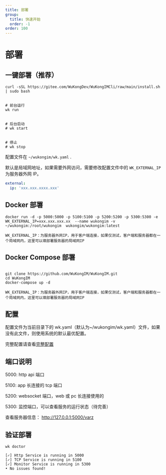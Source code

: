 ```yaml
---
title: 部署
group:
  title: 快速开始
  order: -1
order: 100
---
```


# 部署

## 一键部署（推荐）

```shell
curl -sSL https://gitee.com/WuKongDev/WuKongIMCli/raw/main/install.sh | sudo bash
```

```shell

# 前台运行
wk run


# 后台启动
# wk start


# 停止
# wk stop

```

配置文件在 `~/wukongim/wk.yaml` .

默认是局域网地址，如果需要外网访问，需要修改配置文件中的 `WK_EXTERNAL_IP` 为服务器外网 IP。

```yaml
external:
  ip: 'xxx.xxx.xxxx.xxx'
```

## Docker 部署

```shell
docker run -d -p 5000:5000 -p 5100:5100 -p 5200:5200 -p 5300:5300 -e WK_EXTERNAL_IP=xxx.xxx.xxx.xx  --name wukongim -v ~/wukongim:/root/wukongim  wukongim/wukongim:latest

```

`WK_EXTERNAL_IP：为服务器外网IP，用于客户端连接，如果仅测试，客户端和服务器都在一个局域网内，这里可以填部署服务器的局域网IP`

## Docker Compose 部署

```shell

git clone https://github.com/WuKongIM/WuKongIM.git
cd WuKongIM
docker-compose up -d

```

`WK_EXTERNAL_IP：为服务器外网IP，用于客户端连接，如果仅测试，客户端和服务器都在一个局域网内，这里可以填部署服务器的局域网IP`

## 配置

配置文件为当前目录下的 wk.yaml（默认为~/wukongim/wk.yaml）文件，如果没有此文件，则使用系统的默认最优配置。

完整配置请查看[完整配置](/guide/fullconfig)

## 端口说明

5000: http api 端口

5100: app 长连接的 tcp 端口

5200: websocket 端口，web 或 pc 长连接使用的

5300: 监控端口，可以查看服务的运行状态（待完善）

查看服务器信息： http://127.0.0.1:5000/varz

## 验证部署

```shell
wk doctor
```

```shell
[✓] Http Service is running in 5000
[✓] TCP Service is running in 5100
[✓] Monitor Service is running in 5300
• No issues found!
```

